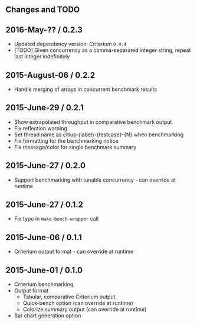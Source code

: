 ## Changes and TODO


## 2016-May-?? / 0.2.3

* Updated dependency version: Criterium `0.4.4`
* [TODO] Given concurrency as a comma-separated integer string, repeat last integer indefinitely


## 2015-August-06 / 0.2.2

* Handle merging of arrays in concurrent benchmark results


## 2015-June-29 / 0.2.1

* Show extrapolated throughput in comparative benchmark output
* Fix reflection warning
* Set thread name as citius-{label}-{testcase}-{N} when benchmarking
* Fix formatting for the benchmarking notice
* Fix message/color for single benchmark summary


## 2015-June-27 / 0.2.0

* Support benchmarking with tunable concurrency - can override at runtime


## 2015-June-27 / 0.1.2

* Fix typo in `make-bench-wrapper` call


## 2015-June-06 / 0.1.1

* Criterium output format - can override at runtime


## 2015-June-01 / 0.1.0

* Criterium benchmarking
* Output format
  * Tabular, comparative Criterium output
  * Quick-bench option (can override at runtime)
  * Colorize summary output (can override at runtime)
* Bar chart generation option
